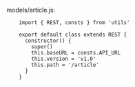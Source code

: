models/article.js:  

        import { REST, consts } from 'utils'
        
        export default class extends REST {
          constructor() {
            super()
            this.baseURL = consts.API_URL
            this.version = 'v1.0'
            this.path = '/article'
          }
        }

